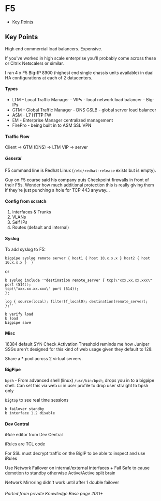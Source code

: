 # F5

<!-- INDEX_START -->

- [Key Points](#key-points)

<!-- INDEX_END -->

## Key Points

High end commercial load balancers. Expensive.

If you've worked in high scale enterprise you'll probably come across these or Citrix Netscalers or similar.

I ran 4 x F5 Big-IP 8900 (highest end single chassis units available) in dual HA configurations at each of 2 datacenters.

#### Types

- LTM - Local Traffic Manager - VIPs - local network load balancer - Big-IPs
- GTM - Global Traffic Manager - DNS GSLB - global server load balancer
- ASM - L7 HTTP FW
- EM - Enterprise Manager centralized management
- FirePro - being built in to ASM SSL VPN

#### Traffic Flow

Client => GTM (DNS) => LTM VIP => server

##### General

F5 command line is Redhat Linux (`/etc/redhat-release` exists but is empty).

Guy on F5 course said his company puts Checkpoint firewalls in front of their F5s. Wonder how much additional protection
this is really giving them if they're just punching a hole for TCP 443 anyway...

#### Config from scratch

1. Interfaces & Trunks
1. VLANs
1. Self IPs
1. Routes (default and internal)

#### Syslog

To add syslog to F5:

```shell
bigpipe syslog remote server { host1 { host 10.x.x.x } host2 { host 10.x.x.x }  }
```

or

```shell
b syslog include '"destination remote_server { tcp(\"xxx.xx.xx.xxx\" port (514));
tcp(\"xxx.xx.xx.xxx\" port (514));
};
```

```shell
log { source(local); filter(f_local0); destination(remote_server); };"'
```

```shell
b verify load
b load
bigpipe save
```

#### Misc

16384 default SYN Check Activation Threshold reminds me how Juniper SSGs aren't designed for this kind of web usage given they default to 128.

Share a * pool across 2 virtual servers.

#### BigPipe

`bpsh` - From advanced shell (linux) `/usr/bin/bpsh`, drops you in to a bigpipe shell. Can set this via web ui in user profile to drop user straight to bpsh only

`bigtop` to see real time sessions

```shell
b failover standby
b interface 1.2 disable
```

#### Dev Central

iRule editor from Dev Central

iRules are TCL code

For SSL must decrypt traffic on the BigIP to be able to inspect and use iRules

Use Network Failover on internal/external interfaces + Fail Safe to cause demotion to standby otherwise Active/Active split brain

Network Mirroring didn't work until after 1 double failover

###### Ported from private Knowledge Base page 2011+
